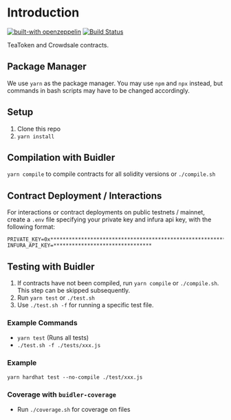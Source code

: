 # Introduction

[![built-with openzeppelin](https://img.shields.io/badge/built%20with-OpenZeppelin-3677FF)](https://docs.openzeppelin.com/)
[![Build Status](https://api.travis-ci.com/KyberNetwork/kyber_reserves_sc.svg?branch=master&status=passed)](https://travis-ci.com/github/KyberNetwork/kyber_reserves_sc)


TeaToken and Crowdsale contracts.

## Package Manager
We use `yarn` as the package manager. You may use `npm` and `npx` instead, but commands in bash scripts may have to be changed accordingly.


## Setup
1. Clone this repo
2. `yarn install`


## Compilation with Buidler
`yarn compile` to compile contracts for all solidity versions or `./compile.sh`


## Contract Deployment / Interactions

For interactions or contract deployments on public testnets / mainnet, create a `.env` file specifying your private key and infura api key, with the following format:

```
PRIVATE_KEY=0x****************************************************************
INFURA_API_KEY=********************************
```

## Testing with Buidler
1. If contracts have not been compiled, run `yarn compile` or `./compile.sh`. This step can be skipped subsequently.
2. Run `yarn test` or `./test.sh`
3. Use `./test.sh -f` for running a specific test file.

### Example Commands
- `yarn test` (Runs all tests)
- `./test.sh -f ./tests/xxx.js`

### Example
`yarn hardhat test --no-compile ./test/xxx.js`

### Coverage with `buidler-coverage`
- Run `./coverage.sh` for coverage on files
